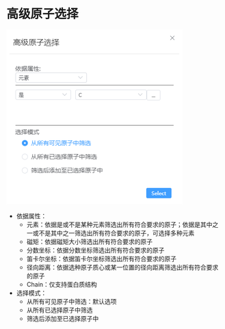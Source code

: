 # 高级原子选择

![advanced](./nested/qstudio_manual_select_advanced.png)

- 依据属性：
  - 元素：依据是或不是某种元素筛选出所有符合要求的原子；依据是其中之一或不是其中之一筛选出所有符合要求的原子，可选择多种元素
  - 磁矩：依据磁矩大小筛选出所有符合要求的原子
  - 分数坐标：依据分数坐标筛选出所有符合要求的原子
  - 笛卡尔坐标：依据笛卡尔坐标筛选出所有符合要求的原子
  - 径向距离：依据选种原子质心或某一位置的径向距离筛选出所有符合要求的原子
  - Chain：仅支持蛋白质结构
- 选择模式：
  - 从所有可见原子中筛选：默认选项
  - 从所有已选择原子中筛选
  - 筛选后添加至已选择原子中